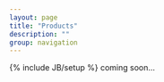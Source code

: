 ```yaml
---
layout: page
title: "Products"
description: ""
group: navigation
---
```

{% include JB/setup %}
coming soon...
